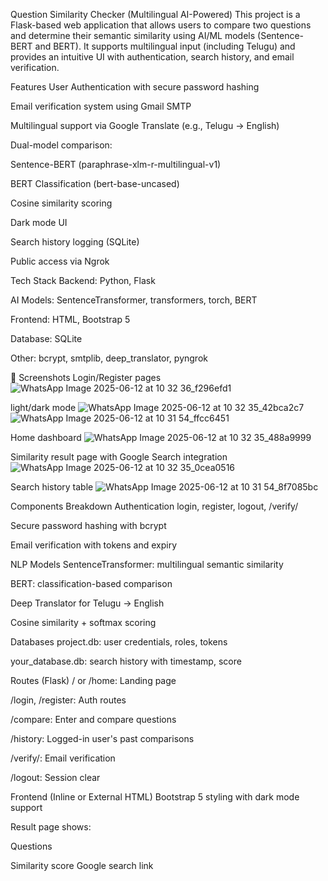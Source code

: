  Question Similarity Checker (Multilingual AI-Powered)
This project is a Flask-based web application that allows users to compare two questions and determine their semantic similarity using AI/ML models (Sentence-BERT and BERT). It supports multilingual input (including Telugu) and provides an intuitive UI with authentication, search history, and email verification.

 Features
 User Authentication with secure password hashing

 Email verification system using Gmail SMTP

 Multilingual support via Google Translate (e.g., Telugu → English)

 Dual-model comparison:

Sentence-BERT (paraphrase-xlm-r-multilingual-v1)

BERT Classification (bert-base-uncased)

 Cosine similarity scoring

 Dark mode UI

 Search history logging (SQLite)

 Public access via Ngrok

 Tech Stack
Backend: Python, Flask

AI Models: SentenceTransformer, transformers, torch, BERT

Frontend: HTML, Bootstrap 5

Database: SQLite

Other: bcrypt, smtplib, deep_translator, pyngrok

📸 Screenshots
Login/Register pages 
![WhatsApp Image 2025-06-12 at 10 32 36_f296efd1](https://github.com/user-attachments/assets/c51cc4e0-3fdc-49db-8f41-3f26533b56ac)


light/dark mode
![WhatsApp Image 2025-06-12 at 10 32 35_42bca2c7](https://github.com/user-attachments/assets/5ffc0eaf-179a-4a7a-8454-9e0e0320b8b3)
![WhatsApp Image 2025-06-12 at 10 31 54_ffcc6451](https://github.com/user-attachments/assets/78875bfb-1377-4353-9a07-7bf8ae49b979)



Home dashboard 
![WhatsApp Image 2025-06-12 at 10 32 35_488a9999](https://github.com/user-attachments/assets/6b7ab279-0dcd-4384-8a5c-fb9f05150e8f)


Similarity result page with Google Search integration
![WhatsApp Image 2025-06-12 at 10 32 35_0cea0516](https://github.com/user-attachments/assets/0c459946-c7de-4932-9ebf-d8ee7b13440e)


Search history table
![WhatsApp Image 2025-06-12 at 10 31 54_8f7085bc](https://github.com/user-attachments/assets/d3f3cb19-383d-4337-9b7a-a8f0354e677d)

 Components Breakdown
 Authentication
login, register, logout, /verify/<token>

Secure password hashing with bcrypt

Email verification with tokens and expiry

 NLP Models
SentenceTransformer: multilingual semantic similarity

BERT: classification-based comparison

Deep Translator for Telugu → English

Cosine similarity + softmax scoring

 Databases
project.db: user credentials, roles, tokens

your_database.db: search history with timestamp, score

 Routes (Flask)
/ or /home: Landing page

/login, /register: Auth routes

/compare: Enter and compare questions

/history: Logged-in user's past comparisons

/verify/<token>: Email verification

/logout: Session clear

 Frontend (Inline or External HTML)
Bootstrap 5 styling with dark mode support

Result page shows:

Questions

Similarity score
Google search link














